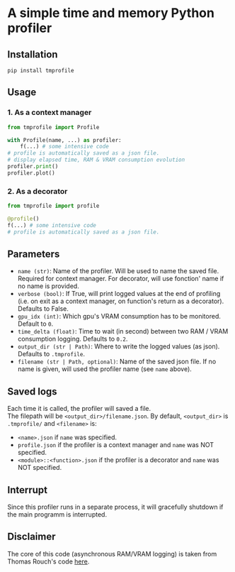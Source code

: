 # A simple time and memory Python profiler

## Installation

`pip install tmprofile`


## Usage

### 1. As a context manager

```python
from tmprofile import Profile

with Profile(name, ...) as profiler:
    f(...) # some intensive code
# profile is automatically saved as a json file.
# display elapsed time, RAM & VRAM consumption evolution
profiler.print()
profiler.plot()
```

### 2. As a decorator

```python
from tmprofile import profile

@profile()
f(...) # some intensive code
# profile is automatically saved as a json file.
```

## Parameters

- `name (str)`: Name of the profiler. Will be used to name the saved file. Required for context manager. For decorator, will use fonction' name if no name is provided.
- `verbose (bool)`: If True, will print logged values at the end of profiling (i.e. on exit as a context manager, on function's return as a decorator). Defaults to False.
- `gpu_idx (int)`: Which gpu's VRAM consumption has to be monitored. Default to `0`.
- `time_delta (float)`: Time to wait (in second) between two RAM / VRAM consumption logging. Defaults to `0.2`.
- `output_dir (str | Path)`: Where to write the logged values (as json). Defaults to `.tmprofile`.
- `filename (str | Path, optional)`: Name of the saved json file. If no name is given, will used the profiler name (see `name` above).


## Saved logs

Each time it is called, the profiler will saved a file.         
The filepath will be `<output_dir>/filename.json`. By default, `<output_dir>` is `.tmprofile/` and `<filename>` is:
- `<name>.json` if `name` was specified.
- `profile.json` if the profiler is a context manager and `name` was NOT specified.
- `<module>::<function>.json` if the profiler is a decorator and `name` was NOT specified.


## Interrupt

Since this profiler runs in a separate process, it will gracefully shutdown if the main programm is interrupted. 

## Disclaimer

The core of this code (asynchronous RAM/VRAM logging) is taken from Thomas Rouch's code [here](https://betterprogramming.pub/ram-and-vram-profiling-in-python-bf99876e985f).
    



